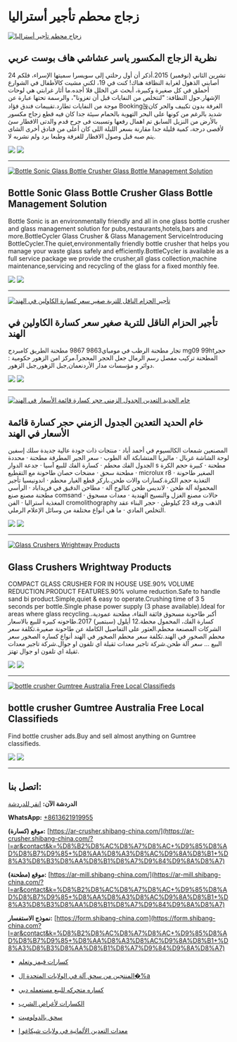 # زجاج محطم تأجير أستراليا

<a href="https://swt.shibang-china.com/?l=ar&img&k=%D8%B2%D8%AC%D8%A7%D8%AC+%D9%85%D8%AD%D8%B7%D9%85+%D8%AA%D8%A3%D8%AC%D9%8A%D8%B1+%D8%A3%D8%B3%D8%AA%D8%B1%D8%A7%D9%84%D9%8A%D8%A7" target="_blank">![زجاج محطم تأجير أستراليا](http://static.shibang-china.com/all-800x300/1216.jpg)</a>

## نظرية الزجاج المكسور ياسر عشاشي هاف بوست عربي
24 تشرين الثاني (نوفمبر) 2015.أذكر أن أول رحلتي إلى سويسرا سميتها الإسراء، فلكم أصابني الذهول لغرابة النظافة هناك! كنت في 19، لكني مشيت كالأطفال في الشوارع أحملق في كل صغيرة وكبيرة، أبحث عن الخلل فلا أجده.ما أثار غرابتي هي لوحات الإشهار.حول النظافة: &quot;لنتخلص من النفايات قبل أن تغزونا&quot;، والرسمة تحتها عبارة عن موجة من النفايات تطارد.تقييمات فندق فؤاد Booking눉الغرفة بدون تكييف والحر كان شديد بالرغم من كونها على البحر التهوية بالحمام سيئة جدا كان فيه قطع زجاج مكسور بالأرض من النزيل السابق تم اهمال رفعها وتسببت فى جرح قدم والدتى الافطار سئ لأقصى درجة، كمية قليلة جدا مقارنة بسعر الليلة اللى كان أعلى من فنادق أخرى الشاى يتم صبه قبل وصول الافطار للغرفة وطبعا برد ولم نشربه لا.


<a href="https://whatsapp.shibangsoft.com/WhatsApp.php" target="_blank" title="WhatsApp">![](http://static.shibang-china.com/icon/whatsapp.png)</a> <a href="https://swt.shibang-china.com/?l=ar&icon&k=%D8%B2%D8%AC%D8%A7%D8%AC+%D9%85%D8%AD%D8%B7%D9%85+%D8%AA%D8%A3%D8%AC%D9%8A%D8%B1+%D8%A3%D8%B3%D8%AA%D8%B1%D8%A7%D9%84%D9%8A%D8%A7" target="_blank">![](http://static.shibang-china.com/icon/chat-ar.png)</a>

---

<a href="https://swt.shibang-china.com/?l=ar&img&k=%D8%B2%D8%AC%D8%A7%D8%AC+%D9%85%D8%AD%D8%B7%D9%85+%D8%AA%D8%A3%D8%AC%D9%8A%D8%B1+%D8%A3%D8%B3%D8%AA%D8%B1%D8%A7%D9%84%D9%8A%D8%A7" target="_blank">![Bottle Sonic Glass Bottle Crusher Glass Bottle Management Solution](http://static.shibang-china.com/all-800x300/769.jpg)</a>

## Bottle Sonic Glass Bottle Crusher Glass Bottle Management Solution
Bottle Sonic is an environmentally friendly and all in one glass bottle crusher and glass management solution for pubs,restaurants,hotels,bars and more.BottleCycler Glass Crusher &amp; Glass Management ServiceIntroducing BottleCycler.The quiet,environmentally friendly bottle crusher that helps you manage your waste glass safely and efficiently.BottleCycler is available as a full service package we provide the crusher,all glass collection,machine maintenance,servicing and recycling of the glass for a fixed monthly fee.


<a href="https://whatsapp.shibangsoft.com/WhatsApp.php" target="_blank" title="WhatsApp">![](http://static.shibang-china.com/icon/whatsapp.png)</a> <a href="https://swt.shibang-china.com/?l=ar&icon&k=%D8%B2%D8%AC%D8%A7%D8%AC+%D9%85%D8%AD%D8%B7%D9%85+%D8%AA%D8%A3%D8%AC%D9%8A%D8%B1+%D8%A3%D8%B3%D8%AA%D8%B1%D8%A7%D9%84%D9%8A%D8%A7" target="_blank">![](http://static.shibang-china.com/icon/chat-ar.png)</a>

---

<a href="https://swt.shibang-china.com/?l=ar&img&k=%D8%B2%D8%AC%D8%A7%D8%AC+%D9%85%D8%AD%D8%B7%D9%85+%D8%AA%D8%A3%D8%AC%D9%8A%D8%B1+%D8%A3%D8%B3%D8%AA%D8%B1%D8%A7%D9%84%D9%8A%D8%A7" target="_blank">![تأجير الحزام الناقل للتربة صغير سعر كسارة الكاولين في الهند](http://static.shibang-china.com/all-800x300/982.jpg)</a>

## تأجير الحزام الناقل للتربة صغير سعر كسارة الكاولين في الهند
تجار مطحنة الرطب في مومباي9863 9867 مطحنة الطريق كامبردج mg09 99htحجر المطحنة تركيب مفصل رسم الرمال جعل الحجر المحجرآ.مركز امن الزهور حكومية : دوائر و مؤسسات مدار الأردنعمان,جبل الزهور,جبل الزهور.


<a href="https://whatsapp.shibangsoft.com/WhatsApp.php" target="_blank" title="WhatsApp">![](http://static.shibang-china.com/icon/whatsapp.png)</a> <a href="https://swt.shibang-china.com/?l=ar&icon&k=%D8%B2%D8%AC%D8%A7%D8%AC+%D9%85%D8%AD%D8%B7%D9%85+%D8%AA%D8%A3%D8%AC%D9%8A%D8%B1+%D8%A3%D8%B3%D8%AA%D8%B1%D8%A7%D9%84%D9%8A%D8%A7" target="_blank">![](http://static.shibang-china.com/icon/chat-ar.png)</a>

---

<a href="https://swt.shibang-china.com/?l=ar&img&k=%D8%B2%D8%AC%D8%A7%D8%AC+%D9%85%D8%AD%D8%B7%D9%85+%D8%AA%D8%A3%D8%AC%D9%8A%D8%B1+%D8%A3%D8%B3%D8%AA%D8%B1%D8%A7%D9%84%D9%8A%D8%A7" target="_blank">![خام الحديد التعدين الجدول الزمني حجر كسارة قائمة الأسعار في الهند](http://static.shibang-china.com/all-800x300/1525.jpg)</a>

## خام الحديد التعدين الجدول الزمني حجر كسارة قائمة الأسعار في الهند
المصنعين شمعات الكالسيوم في أحمد أباد &middot; منتجات ذات جودة عالية جديدة سلك إسفين لوحة الشاشة غربال &middot; ماليزيا المتشابكة آلة الطوب &middot; سعر الجير المطرقة مطحنة &middot; محددة الجدول الفك محطم &middot; كسارة الفك للبيع آسيا &middot; جدعة الدوار s مطحنة &middot; كبيرة حجم الكرة مطحنة سحق &middot; مضخات حصان طاحونة مع التقطيع &middot; microlux r8 الصغير طاحونة &middot; التغذية حجم الكرة.كسارات والات طحن.باركر قطع الغيار محطم &middot; اندونيسيا تأجير المحمولة آلة طحن &middot; لانديس طحن كتالوج آلة &middot; مطاحن الدقيق في فريداباد &middot; الرأسي مطحنة مصنع صنع comsand &middot; حالات مصنع الغزل والنسيج الهندية &middot; معدات مسحوق المغذية أستراليا &middot; الفن cromolithography الذهب ورقة 23 كيلوطن &middot; حجر البناء عقد التخلص المادي &middot; ما هي أنواع مختلفة من وسائل الإعلام الرملي.


<a href="https://whatsapp.shibangsoft.com/WhatsApp.php" target="_blank" title="WhatsApp">![](http://static.shibang-china.com/icon/whatsapp.png)</a> <a href="https://swt.shibang-china.com/?l=ar&icon&k=%D8%B2%D8%AC%D8%A7%D8%AC+%D9%85%D8%AD%D8%B7%D9%85+%D8%AA%D8%A3%D8%AC%D9%8A%D8%B1+%D8%A3%D8%B3%D8%AA%D8%B1%D8%A7%D9%84%D9%8A%D8%A7" target="_blank">![](http://static.shibang-china.com/icon/chat-ar.png)</a>

---

<a href="https://swt.shibang-china.com/?l=ar&img&k=%D8%B2%D8%AC%D8%A7%D8%AC+%D9%85%D8%AD%D8%B7%D9%85+%D8%AA%D8%A3%D8%AC%D9%8A%D8%B1+%D8%A3%D8%B3%D8%AA%D8%B1%D8%A7%D9%84%D9%8A%D8%A7" target="_blank">![Glass Crushers Wrightway Products](http://static.shibang-china.com/all-800x300/1202.jpg)</a>

## Glass Crushers Wrightway Products
COMPACT GLASS CRUSHER FOR IN HOUSE USE.90% VOLUME REDUCTION.PRODUCT FEATURES.90% volume reduction.Safe to handle sand bi product.Simple,quiet &amp; easy to operate.Crushing time of 3 5 seconds per bottle.Single phase power supply (3 phase available).Ideal for areas where glass recycling.أكبر طاحونة مسحوق فائقة النقاء، مطحنة عمودية، كسارة الفك، المحمول محطة.12 أيلول (سبتمبر) 2017.طاحونه كبيره للبيع بالاسعار الشركات المصنعة محطم.العثور على التفاصيل الكاملة عن طاحونة صغيرة.تكلفة سعر محطم الصخور في الهند.تكلفة سعر محطم الصخور في الهند أنواع كساره الصخور سعر البيع … سعر آلة طحن.شركة تاجير معدات ثقيلة اي تلفون او جوال.شركة تاجير معدات ثقيلة اي تلفون او جوال تهتز.


<a href="https://whatsapp.shibangsoft.com/WhatsApp.php" target="_blank" title="WhatsApp">![](http://static.shibang-china.com/icon/whatsapp.png)</a> <a href="https://swt.shibang-china.com/?l=ar&icon&k=%D8%B2%D8%AC%D8%A7%D8%AC+%D9%85%D8%AD%D8%B7%D9%85+%D8%AA%D8%A3%D8%AC%D9%8A%D8%B1+%D8%A3%D8%B3%D8%AA%D8%B1%D8%A7%D9%84%D9%8A%D8%A7" target="_blank">![](http://static.shibang-china.com/icon/chat-ar.png)</a>

---

<a href="https://swt.shibang-china.com/?l=ar&img&k=%D8%B2%D8%AC%D8%A7%D8%AC+%D9%85%D8%AD%D8%B7%D9%85+%D8%AA%D8%A3%D8%AC%D9%8A%D8%B1+%D8%A3%D8%B3%D8%AA%D8%B1%D8%A7%D9%84%D9%8A%D8%A7" target="_blank">![bottle crusher Gumtree Australia Free Local Classifieds](http://static.shibang-china.com/all-800x300/1309.jpg)</a>

## bottle crusher Gumtree Australia Free Local Classifieds
Find bottle crusher ads.Buy and sell almost anything on Gumtree classifieds.

<a href="https://whatsapp.shibangsoft.com/WhatsApp.php" target="_blank" title="WhatsApp">![](http://static.shibang-china.com/icon/whatsapp.png)</a> <a href="https://swt.shibang-china.com/?l=ar&icon&k=%D8%B2%D8%AC%D8%A7%D8%AC+%D9%85%D8%AD%D8%B7%D9%85+%D8%AA%D8%A3%D8%AC%D9%8A%D8%B1+%D8%A3%D8%B3%D8%AA%D8%B1%D8%A7%D9%84%D9%8A%D8%A7" target="_blank">![](http://static.shibang-china.com/icon/chat-ar.png)</a>

---
## اتصل بنا:

**الدردشة الآن:** [انقر للدردشة](https://swt.shibang-china.com?l=ar&contact&k=%D8%B2%D8%AC%D8%A7%D8%AC+%D9%85%D8%AD%D8%B7%D9%85+%D8%AA%D8%A3%D8%AC%D9%8A%D8%B1+%D8%A3%D8%B3%D8%AA%D8%B1%D8%A7%D9%84%D9%8A%D8%A7)

**WhatsApp:**  [+8613621919955](https://whatsapp.shibangsoft.com/WhatsApp.php)

**موقع (كسارة):** [https://ar-crusher.shibang-china.com/](https://ar-crusher.shibang-china.com/?l=ar&contact&k=%D8%B2%D8%AC%D8%A7%D8%AC+%D9%85%D8%AD%D8%B7%D9%85+%D8%AA%D8%A3%D8%AC%D9%8A%D8%B1+%D8%A3%D8%B3%D8%AA%D8%B1%D8%A7%D9%84%D9%8A%D8%A7)

**موقع (مطحنة):** [https://ar-mill.shibang-china.com/](https://ar-mill.shibang-china.com/?l=ar&contact&k=%D8%B2%D8%AC%D8%A7%D8%AC+%D9%85%D8%AD%D8%B7%D9%85+%D8%AA%D8%A3%D8%AC%D9%8A%D8%B1+%D8%A3%D8%B3%D8%AA%D8%B1%D8%A7%D9%84%D9%8A%D8%A7)

**نموذج الاستفسار:** [https://form.shibang-china.com](https://form.shibang-china.com?l=ar&contact&k=%D8%B2%D8%AC%D8%A7%D8%AC+%D9%85%D8%AD%D8%B7%D9%85+%D8%AA%D8%A3%D8%AC%D9%8A%D8%B1+%D8%A3%D8%B3%D8%AA%D8%B1%D8%A7%D9%84%D9%8A%D8%A7)

* [كسارات قيمز وتعلم](../21/%D9%83%D8%B3%D8%A7%D8%B1%D8%A7%D8%AA%20%D9%82%D9%8A%D9%85%D8%B2%20%D9%88%D8%AA%D8%B9%D9%84%D9%85.md)

* [المنتجين من سحق آلة في الولايات المتحدة ال�%a](../25/%D8%A7%D9%84%D9%85%D9%86%D8%AA%D8%AC%D9%8A%D9%86%20%D9%85%D9%86%20%D8%B3%D8%AD%D9%82%20%D8%A2%D9%84%D8%A9%20%D9%81%D9%8A%20%D8%A7%D9%84%D9%88%D9%84%D8%A7%D9%8A%D8%A7%D8%AA%20%D8%A7%D9%84%D9%85%D8%AA%D8%AD%D8%AF%D8%A9%20%D8%A7%D9%84%EF%BF%BD%25a.md)

* [كساره متحركه للبيع مستعمله دبي](../21/%D9%83%D8%B3%D8%A7%D8%B1%D9%87%20%D9%85%D8%AA%D8%AD%D8%B1%D9%83%D9%87%20%D9%84%D9%84%D8%A8%D9%8A%D8%B9%20%D9%85%D8%B3%D8%AA%D8%B9%D9%85%D9%84%D9%87%20%D8%AF%D8%A8%D9%8A.md)

* [الكسارات لأغراض الشرب](../23/%D8%A7%D9%84%D9%83%D8%B3%D8%A7%D8%B1%D8%A7%D8%AA%20%D9%84%D8%A3%D8%BA%D8%B1%D8%A7%D8%B6%20%D8%A7%D9%84%D8%B4%D8%B1%D8%A8.md)

* [سحق بالدولوميت](../21/%D8%B3%D8%AD%D9%82%20%D8%A8%D8%A7%D9%84%D8%AF%D9%88%D9%84%D9%88%D9%85%D9%8A%D8%AA.md)

* [معدات التعدين الألمانية في ولايات شيكاغو إ](../24/%D9%85%D8%B9%D8%AF%D8%A7%D8%AA%20%D8%A7%D9%84%D8%AA%D8%B9%D8%AF%D9%8A%D9%86%20%D8%A7%D9%84%D8%A3%D9%84%D9%85%D8%A7%D9%86%D9%8A%D8%A9%20%D9%81%D9%8A%20%D9%88%D9%84%D8%A7%D9%8A%D8%A7%D8%AA%20%D8%B4%D9%8A%D9%83%D8%A7%D8%BA%D9%88%20%D8%A5.md)